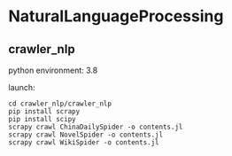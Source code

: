 # NaturalLanguageProcessing
## crawler_nlp
python environment: 3.8

launch:
```
cd crawler_nlp/crawler_nlp
pip install scrapy
pip install scipy
scrapy crawl ChinaDailySpider -o contents.jl
scrapy crawl NovelSpider -o contents.jl
scrapy crawl WikiSpider -o contents.jl
